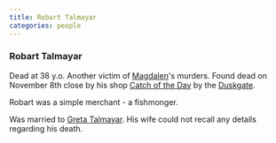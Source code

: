 ```yaml
---
title: Robart Talmayar
categories: people
---
```


### Robart Talmayar
Dead at 38 y.o. Another victim of [Magdalen](Magdalen)'s murders. Found dead on November 8th close by his shop [Catch of the Day](CatchOfTheDay) by the [Duskgate](Duskgate). 

Robart was a simple merchant - a fishmonger. 

Was married to [Greta Talmayar](GretaTalmayar). His wife could not recall any details regarding his death.
